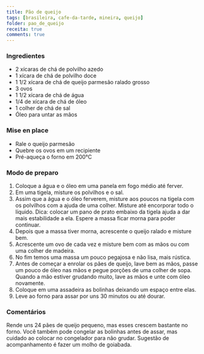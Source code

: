 ```yaml
---
title: Pão de queijo
tags: [brasileira, cafe-da-tarde, mineira, queijo]
folder: pao_de_queijo
receita: true
comments: true
---
```


### Ingredientes

- 2 xícaras de chá de polvilho azedo
- 1 xícara de chá de polvilho doce
- 1 1/2 xícara de chá de queijo parmesão ralado grosso
- 3 ovos
- 1 1/2 xícara de chá de água
- 1/4 de xícara de chá de óleo
- 1 colher de chá de sal
- Óleo para untar as mãos

### Mise en place

- Rale o queijo parmesão
- Quebre os ovos em um recipiente
- Pré-aqueça o forno em 200°C

### Modo de preparo

1. Coloque a água e o óleo em uma panela em fogo médio até ferver.
2. Em uma tigela, misture os polvilhos e o sal.
3. Assim que a água e o óleo ferverem, misture aos poucos na tigela com os polvilhos com a ajuda de uma colher. Misture até encorporar todo o líquido. Dica: colocar um pano de prato embaixo da tigela ajuda a dar mais estabilidade a ela. Espere a massa ficar morna para poder continuar.
4. Depois que a massa tiver morna, acrescente o queijo ralado e misture bem.
5. Acrescente um ovo de cada vez e misture bem com as mãos ou com uma colher de madeira.
6. No fim temos uma massa um pouco pegajosa e não lisa, mais rústica.
7. Antes de começar a enrolar os pães de queijo, lave bem as mãos, passe um pouco de óleo nas mãos e pegue porções de uma colher de sopa. Quando a mão estiver grudando muito, lave as mãos e unte com óleo novamente.
8. Coloque em uma assadeira as bolinhas deixando um espaço entre elas.
9. Leve ao forno para assar por uns 30 minutos ou até dourar. 

### Comentários

Rende uns 24 pães de queijo pequeno, mas esses crescem bastante no forno. Você também pode congelar as bolinhas antes de assar, mas cuidado ao colocar no congelador para não grudar. 
Sugestão de acompanhamento é fazer um molho de goiabada.